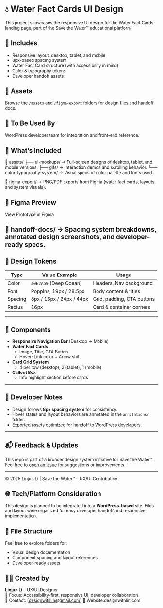 # 💧 Water Fact Cards UI Design

This project showcases the responsive UI design for the Water Fact Cards landing page, part of the Save the Water™  educational platform

## 📌 Includes
- Responsive layout: desktop, tablet, and mobile
- 8px-based spacing system
- Water Fact Card structure (with accessibility in mind)
- Color & typography tokens
- Developer handoff assets

## 📁 Assets
Browse the `/assets` and `/figma-export` folders for design files and handoff docs.

## 📂 To Be Used By
WordPress developer team for integration and front-end reference.

## 🧩 What’s Included
📁 assets/
├── ui-mockups/                → Full-screen designs of desktop, tablet, and mobile versions.
├── gifs/                      → Interaction demos and scrolling behavior.
└── color-typography-system/   → Visual specs of color palette and fonts used.

📁 figma-export/
→ PNG/PDF exports from Figma (water fact cards, layouts, and system visuals).
## 🔗 Figma Preview  
[View Prototype in Figma](https://www.figma.com/design/IT9kAQPWrfnevmvuKfw1Al/Water-Fact?node-id=0-1&t=Uhq6yaVnmoi2rUQG-1)  

📁 handoff-docs/
→ Spacing system breakdowns, annotated design screenshots, and developer-ready specs.
---

## 🎨 Design Tokens

| Type        | Value Example              | Usage                        |
|-------------|----------------------------|------------------------------|
| Color       | `#0E2A59` (Deep Ocean)     | Headers, Nav background      |
| Font        | Poppins, 19px / 28.5px     | Body content & titles        |
| Spacing     | 8px / 16px / 24px / 44px   | Grid, padding, CTA buttons   |
| Radius      | 16px                       | Card & container corners     |

---

## 🧩 Components

- **Responsive Navigation Bar** (Desktop → Mobile)
- **Water Fact Cards**  
  - Image, Title, CTA Button  
  - Hover: Link color + Arrow shift
- **Card Grid System**  
  - 4 per row (desktop), 2 (tablet), 1 (mobile)
- **Callout Box**  
  - Info highlight section before cards

---

## 🚀 Developer Notes

- Design follows **8px spacing system** for consistency.
- Hover states and layout behaviors are annotated in the `annotations/` folder.
- Exported assets optimized for handoff to WordPress developers.

---

## 📬 Feedback & Updates

This repo is part of a broader design system initiative for Save the Water™.  
Feel free to [open an issue](https://github.com/yourname/repo/issues) for suggestions or improvements.

---

© 2025 Linjun Li | Save the Water™ – UX/UI Contribution

## 🌐 Tech/Platform Consideration

This design is planned to be integrated into a **WordPress-based** site. Files and layout were organized for easy developer handoff and responsive implementation.

## 📁 File Structure

Feel free to explore folders for:
- Visual design documentation
- Component spacing and layout references
- Developer-ready assets

## 👩‍💻 Created by

**Linjun Li** – UX/UI Designer  
🎨 Focus: Accessibility-first, responsive UI, developer collaboration  
📩 Contact: [designwithlin@gmail.com]
🔗 Website:designwithlin.com
